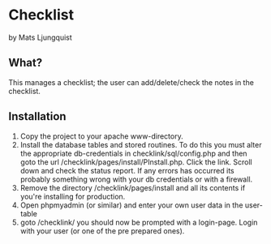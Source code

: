 # Checklist
by Mats Ljungquist

## What?
This manages a checklist; the user can add/delete/check the notes in the checklist.

## Installation
1) Copy the project to your apache www-directory.
2) Install the database tables and stored routines. To do this
you must alter the appropriate db-credentials in checklink/sql/config.php and then goto the url
<your site>/checklink/pages/install/PInstall.php. Click the link. Scroll down and check the
status report. If any errors has occurred its probably something wrong with your db
credentials or with a firewall.
3) Remove the directory <your site>/checklink/pages/install and all its contents if you're installing for production.
4) Open phpmyadmin (or similar) and enter your own user data in the user-table
5) goto <your site>/checklink/ you should now be prompted with a login-page. Login with your user (or one of the pre prepared ones).

